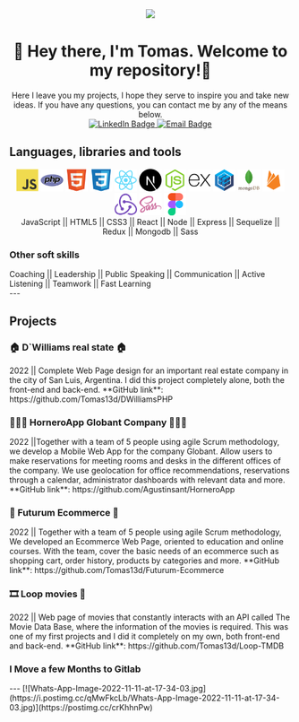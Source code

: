 <div align="center">
  <img
    src="https://media.giphy.com/media/YKFR0dauxYEzJA8J6U/giphy-downsized-large.gif"
    width="300"
  />
  <h1 aling="center">🧙 Hey there, I'm Tomas. Welcome to my repository!🧙</h1>
</div>

<div align="center">
  <div align="center">
    Here I leave you my projects, I hope they serve to inspire you and take new
    ideas. If you have any questions, you can contact me by any of the means
    below.
    <br />
  </div>
  <div id="header" align="center">
    <div id="badges">
      <a href="https://www.linkedin.com/in/tomas-demo/" target="_blank">
        <img
          src="https://img.shields.io/badge/LinkedIn-blue?style=for-the-badge&logo=linkedin&logoColor=white"
          alt="LinkedIn Badge"
        />
      </a>
      <a href="mailto:tomas.demobio@gmail.com" target="_blank">
        <img
          src="https://img.shields.io/badge/email-red?logo=gmail&logoColor=white&style=for-the-badge"
          alt="Email Badge"
        />
      </a>
    </div>
  </div>
</div>

<h2>Languages, libraries and tools</h2>
<div align="center">
  <img src="https://github.com/devicons/devicon/blob/master/icons/javascript/javascript-original.svg" title="JavaScript" alt="JavaScript" width="40" height="40"/>
  <img src=" https://github.com/devicons/devicon/blob/master/icons/php/php-original.svg" title="php" alt="php" width="40" height="40"/>
  <img src="https://github.com/devicons/devicon/blob/master/icons/html5/html5-original.svg" title="HTML5" alt="HTML5" width="40" height="40"/>
  <img src="https://github.com/devicons/devicon/blob/master/icons/css3/css3-original.svg" title="CSS3" alt="CSS3" width="40" height="40"/>
  <img src="https://github.com/devicons/devicon/blob/master/icons/react/react-original.svg" title="React" alt="React" width="40" height="40"/>
  <img src="https://github.com/devicons/devicon/blob/master/icons/nextjs/nextjs-original.svg" title="Next.js" alt="Next.j" width="40" height="40"/>
  <img src="https://github.com/devicons/devicon/blob/master/icons/nodejs/nodejs-plain.svg" title="Node.js" alt="Node.js" width="40" height="40"/>
  <img src="https://github.com/devicons/devicon/blob/master/icons/express/express-original.svg" title="Express" alt="Express" width="40"bheight="40"/>
  <img src="https://github.com/devicons/devicon/blob/master/icons/sequelize/sequelize-original.svg" title="Sequelize" alt="Sequelize" width="40" height="40"/>
  <img src="https://github.com/devicons/devicon/blob/master/icons/mongodb/mongodb-original-wordmark.svg" title="Mongo" alt="Mongo" width="40" height="40"/>
  <img src="https://github.com/devicons/devicon/blob/master/icons/firebase/firebase-plain.svg" title="Firebase" alt="Firebase" width="40" height="40"/>
  <img src="https://github.com/devicons/devicon/blob/master/icons/redux/redux-original.svg" title="Redux" alt="Redux" width="40" height="40"/>
  <img src="https://github.com/devicons/devicon/blob/master/icons/sass/sass-original.svg" title="Redux" alt="Redux" width="40" height="40"/>
  <img src="https://github.com/devicons/devicon/blob/master/icons/figma/figma-original.svg" title="Figma" alt="Figma" width="40" height="40"/>

  </div>

  <div align="center">
    JavaScript || HTML5 || CSS3 || React || Node || Express || Sequelize ||
    Redux || Mongodb || Sass
  </div>

  <h3>Other soft skills</h3>
  <div>
    Coaching || Leadership || Public Speaking || Communication || Active
    Listening || Teamwork || Fast Learning
  </div>
  ---

  <h2>Projects</h2>
  <h3>🏠 D`Williams real state 🏠</h3>
  2022 || Complete Web Page design for an important real estate company in the
  city of San Luis, Argentina. I did this project completely alone, both the
  front-end and back-end. **GitHub link**:
  https://github.com/Tomas13d/DWilliamsPHP

  <h3>🏢🧑‍💼 HorneroApp Globant Company 👩‍💼🏢</h3>
  2022 ||Together with a team of 5 people using agile Scrum methodology, we
  develop a Mobile Web App for the company Globant. Allow users to make
  reservations for meeting rooms and desks in the different offices of the
  company. We use geolocation for office recommendations, reservations through a
  calendar, administrator dashboards with relevant data and more. **GitHub
  link**: https://github.com/Agustinsant/HorneroApp

  <h3>🛒 Futurum Ecommerce 🛒</h3>
  2022 || Together with a team of 5 people using agile Scrum methodology, We
  developed an Ecommerce Web Page, oriented to education and online courses.
  With the team, cover the basic needs of an ecommerce such as shopping cart,
  order history, products by categories and more. **GitHub link**:
  https://github.com/Tomas13d/Futurum-Ecommerce

  <h3>🎞️ Loop movies 🎥</h3>
  2022 || Web page of movies that constantly interacts with an API called The
  Movie Data Base, where the information of the movies is required. This was one
  of my first projects and I did it completely on my own, both front-end and
  back-end. **GitHub link**: https://github.com/Tomas13d/Loop-TMDB

  <h3>I Move a few Months to Gitlab</h3>
  ---
  [![Whats-App-Image-2022-11-11-at-17-34-03.jpg](https://i.postimg.cc/qMwFkcLb/Whats-App-Image-2022-11-11-at-17-34-03.jpg)](https://postimg.cc/crKhhnPw)


    
    
   
  
  


